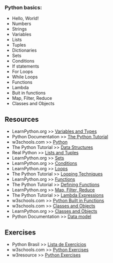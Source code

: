 ### Python basics:

* Hello, World!
* Numbers 
* Strings  
* Variables	
* Lists 
* Tuples
* Dictionaries
* Sets
* Conditions 
* If statements
* For Loops 
* While Loops
* Functions 
* Lambda
* Buit in functions
* Map, Filter, Reduce
* Classes and Objects
      

## Resources

* LearnPython.org >> [Variables and Types](https://www.learnpython.org/en/Variables_and_Types)
* Python Documentation >> [The Python Tutorial](https://docs.python.org/3/tutorial/introduction.html) 
* w3schools.com >> [Python](https://www.w3schools.com/python/)
* The Python Tutorial >> [Data Structures](https://docs.python.org/3/tutorial/datastructures.html)
* Real Python >> [Lists and Tuples](https://realpython.com/python-lists-tuples/) 
* LearnPython.org >> [Sets](https://www.learnpython.org/en/Sets)
* LearnPython.org >> [Conditions](https://www.learnpython.org/en/Conditions)
* LearnPython.org >> [Loops](https://www.learnpython.org/en/Loops)
* The Python Tutorial >> [Looping Techniques](https://docs.python.org/3/tutorial/datastructures.html#looping-techniques)
* LearnPython.org >> [Functions](https://www.learnpython.org/en/Functions)
* The Python Tutorial >> [Defining Functions](https://docs.python.org/3/tutorial/controlflow.html#defining-functions)
* LearnPython.org >> [Map, Filter, Reduce](https://www.learnpython.org/en/Map%2C_Filter%2C_Reduce)
* The Python Tutorial >> [Lambda Expressions](https://docs.python.org/3/tutorial/controlflow.html#lambda-expressions)
* w3schools.com >> [Python Built in Functions](https://www.w3schools.com/python/python_ref_functions.asp)
* w3schools.com >> [Classes and Objects](https://www.w3schools.com/python/python_classes.asp)
* LearnPython.org >> [Classes and Objects](https://www.learnpython.org/en/Classes_and_Objects)
* Python Documentation >> [Data model](https://docs.python.org/3/reference/datamodel.html)


## Exercises 

* Python Brasil >> [Lista de Exercícios](https://wiki.python.org.br/ListaDeExercicios)
* w3schools.com >> [Python Exercises](https://www.w3schools.com/python/exercise.asp)
* w3resource >> [Python Exercises](https://www.w3resource.com/python-exercises/)

